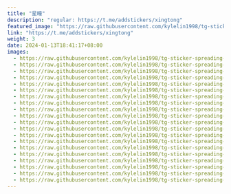 ```yaml
---
title: "星瞳"
description: "regular: https://t.me/addstickers/xingtong"
featured_image: "https://raw.githubusercontent.com/kylelin1998/tg-sticker-spreading-worldwide-images/main/img/072da89e-253e-4841-aa81-5bb32de59823.jpg"
link: "https://t.me/addstickers/xingtong"
weight: 3
date: 2024-01-13T18:41:17+08:00
images:
  - https://raw.githubusercontent.com/kylelin1998/tg-sticker-spreading-worldwide-images/main/img/072da89e-253e-4841-aa81-5bb32de59823.jpg
  - https://raw.githubusercontent.com/kylelin1998/tg-sticker-spreading-worldwide-images/main/img/28dfef61-c082-4ba2-a05d-fa4d21dfc2cf.jpg
  - https://raw.githubusercontent.com/kylelin1998/tg-sticker-spreading-worldwide-images/main/img/8d9b924e-6e8c-4b92-ab60-af5c5e66356b.jpg
  - https://raw.githubusercontent.com/kylelin1998/tg-sticker-spreading-worldwide-images/main/img/5ea7bf23-f5a3-408d-8893-f8f1f443fd32.jpg
  - https://raw.githubusercontent.com/kylelin1998/tg-sticker-spreading-worldwide-images/main/img/92a4a47a-d312-41d0-b331-8de5a57b3daa.jpg
  - https://raw.githubusercontent.com/kylelin1998/tg-sticker-spreading-worldwide-images/main/img/a7093582-2c3e-49e4-940a-19f4f2d9184f.jpg
  - https://raw.githubusercontent.com/kylelin1998/tg-sticker-spreading-worldwide-images/main/img/6f902c8d-27a7-4254-8cde-c6448b35c6b3.jpg
  - https://raw.githubusercontent.com/kylelin1998/tg-sticker-spreading-worldwide-images/main/img/90ce28bf-4b81-4dbe-816a-97621fd0178a.jpg
  - https://raw.githubusercontent.com/kylelin1998/tg-sticker-spreading-worldwide-images/main/img/001def83-5e89-4678-a361-52a3a4f27732.jpg
  - https://raw.githubusercontent.com/kylelin1998/tg-sticker-spreading-worldwide-images/main/img/aac886b2-d898-4dc3-acea-971bccb95b84.jpg
  - https://raw.githubusercontent.com/kylelin1998/tg-sticker-spreading-worldwide-images/main/img/d96c3d61-54e5-44d5-be8a-655be44e2864.jpg
  - https://raw.githubusercontent.com/kylelin1998/tg-sticker-spreading-worldwide-images/main/img/9f2b2f89-fd04-4bc6-984a-768af7b7dc52.jpg
  - https://raw.githubusercontent.com/kylelin1998/tg-sticker-spreading-worldwide-images/main/img/6d45cd37-4c6f-4722-b45f-520bfd538b8f.jpg
  - https://raw.githubusercontent.com/kylelin1998/tg-sticker-spreading-worldwide-images/main/img/87d15c12-a316-485b-8ebd-b07233c5ff0a.jpg
  - https://raw.githubusercontent.com/kylelin1998/tg-sticker-spreading-worldwide-images/main/img/c9a0e60d-7e20-46aa-b6d3-0b587a6fe37e.jpg
  - https://raw.githubusercontent.com/kylelin1998/tg-sticker-spreading-worldwide-images/main/img/5c673dc8-540c-414a-9468-c46a62361a59.jpg
  - https://raw.githubusercontent.com/kylelin1998/tg-sticker-spreading-worldwide-images/main/img/72300cd9-4583-4c23-a646-335fbfa5e2ef.jpg
  - https://raw.githubusercontent.com/kylelin1998/tg-sticker-spreading-worldwide-images/main/img/a6a4ea2f-bad5-4bec-b189-adc1a605904a.jpg
  - https://raw.githubusercontent.com/kylelin1998/tg-sticker-spreading-worldwide-images/main/img/55228daa-62d5-471d-afd4-e7cc9cdb554c.jpg
  - https://raw.githubusercontent.com/kylelin1998/tg-sticker-spreading-worldwide-images/main/img/2390f6b3-2c19-4425-a070-9712152a42dd.jpg
---
```

